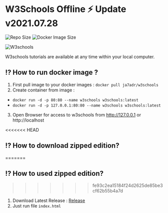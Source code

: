 # W3Schools Offline ⚡️  Update v2021.07.28

![Repo Size](https://img.shields.io/github/repo-size/ja7adr/W3Schools) ![Docker Image Size](https://img.shields.io/docker/image-size/ja7adr/w3schools?style=flat-square)

![W3schools](https://www.w3schools.com/images/w3schoolscom_gray.gif)

W3schools tutorials are available at any time within your local computer.

## ⁉️ How to run docker image ?

1. First pull image to your docker images : `docker pull ja7adr/w3schools`
2. Create container from image : 

- `docker run -d -p 80:80 --name w3schools w3schools:latest`
- `docker run -d -p 127.0.0.1:80:80 --name w3schools w3schools:latest`

3. Open Browser for access to w3schools from http://127.0.0.1 or http://localhost

<<<<<<< HEAD
## ⁉️ How to download zipped edition?
=======
## ⁉️ How to used zipped edition?
>>>>>>> fe93c2ea15184f24d2625de85be3cf62b55b4a7d

1. Download Latest Release : [Release](https://github.com/Ja7adR/W3Schools/releases)
2. Just run file `index.html`
